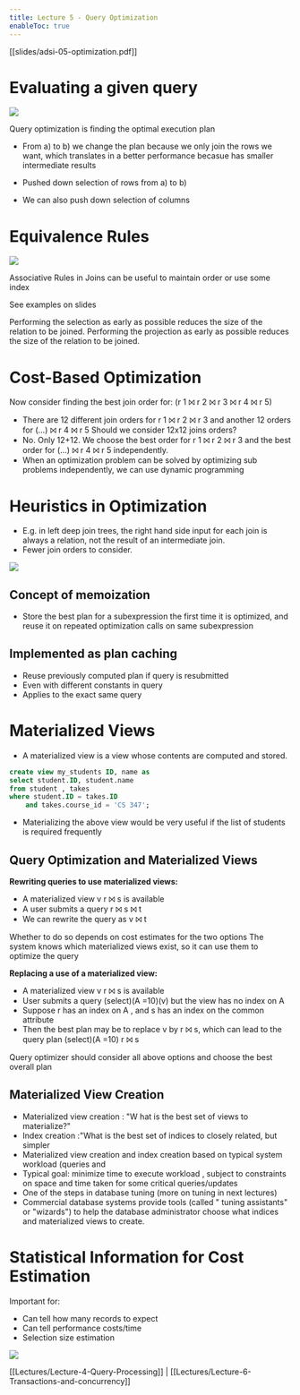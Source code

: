 ```yaml
---
title: Lecture 5 - Query Optimization
enableToc: true
---
```

[[slides/adsi-05-optimization.pdf]]
# Evaluating a given query

![](assets/rel_alg_1.png)

Query optimization is finding the optimal execution plan

- From a) to b) we change the plan because we only join the rows we want, which translates in a better performance becasue has smaller intermediate results

- Pushed down selection of rows from a) to b)
- We can also push down selection of columns

# Equivalence Rules

![](assets/equiv_r.png)

Associative Rules in Joins can be useful to maintain order or use some index

See examples on slides

Performing the selection as early as possible reduces the size of
the relation to be joined.
Performing the projection as early as possible reduces the size of
the relation to be joined.

# Cost-Based Optimization

Now consider finding the best join order for: 
(r 1 ⨝ r 2 ⨝ r 3 ⨝ r 4 ⨝ r 5)
- There are 12 different join orders for r 1 ⨝ r 2 ⨝ r 3 and another 12 orders for (...) ⨝ r 4 ⨝ r 5
Should we consider 12x12 joins orders?
- No. Only 12+12. We choose the best order for r 1 ⨝ r 2 ⨝ r 3 and the best order for (...) ⨝ r 4 ⨝ r 5 independently.
- When an optimization problem can be solved by optimizing sub problems independently, we can use dynamic programming

# Heuristics in Optimization
- E.g. in left deep join trees, the right hand side input for each join is always a relation, not the result of an intermediate join.
- Fewer join orders to consider.

![](assets/left_tree.png)

## Concept of **memoization**
- Store the best plan for a subexpression the first time it is optimized, and reuse it on repeated optimization calls on same subexpression

## Implemented as **plan caching**
- Reuse previously computed plan if query is resubmitted
- Even with different constants in query
- Applies to the exact same query


# Materialized Views
- A materialized view is a view whose contents are computed and stored.
```sql
create view my_students ID, name as
select student.ID, student.name
from student , takes
where student.ID = takes.ID
	and takes.course_id = 'CS 347';
```

- Materializing the above view would be very useful if the list of students is required frequently


## Query Optimization and Materialized Views

**Rewriting queries to use materialized views:**
- A materialized view v r ⨝ s is available
- A user submits a query r ⨝ s ⨝ t
- We can rewrite the query as v ⨝ t

Whether to do so depends on cost estimates for the two options
The system knows which materialized views exist, so it can use them to optimize the query

**Replacing a use of a materialized view:**
- A materialized view v r ⨝ s is available
- User submits a query (select)(A =10)(v) but the view has no index on A
- Suppose r has an index on A , and s has an index on the common attribute
- Then the best plan may be to replace v by r ⨝ s, which can lead to the query plan (select)(A =10) r ⨝ s

Query optimizer should consider all above options and choose the best overall plan

## Materialized View Creation
- Materialized view creation : "W hat is the best set of views to materialize?"
- Index creation :"What is the best set of indices to
	closely related, but simpler
- Materialized view creation and index creation based on typical system workload (queries and
- Typical goal: minimize time to execute workload , subject to constraints on space and time taken for some critical queries/updates
- One of the steps in database tuning (more on tuning in next lectures)
- Commercial database systems provide tools (called " tuning assistants" or "wizards") to help the database administrator choose what indices and materialized views to create.

# Statistical Information for Cost Estimation

Important for:
- Can tell how many records to expect
- Can tell performance costs/time
- Selection size estimation

![](assets/select_s_est.png)


[[Lectures/Lecture-4-Query-Processing]] |  [[Lectures/Lecture-6-Transactions-and-concurrency]]

